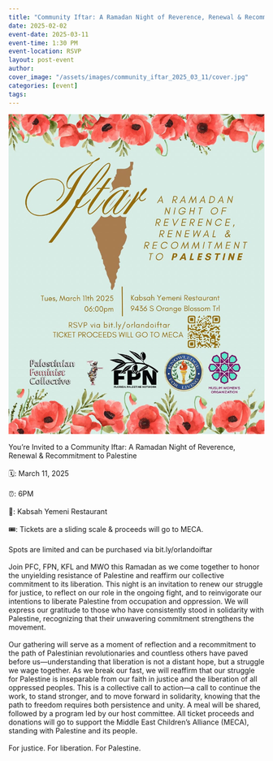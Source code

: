 ```yaml
---
title: "Community Iftar: A Ramadan Night of Reverence, Renewal & Recommitment to Palestine"
date: 2025-02-02
event-date: 2025-03-11
event-time: 1:30 PM
event-location: RSVP
layout: post-event
author: 
cover_image: "/assets/images/community_iftar_2025_03_11/cover.jpg"
categories: [event]
tags: 
---
```

![1](/assets/images/community_iftar_2025_03_11/1.jpg)

You’re Invited to a Community Iftar: A Ramadan Night of Reverence, Renewal & Recommitment to Palestine<br><br>
🗓: March 11, 2025<br><br>
⏰: 6PM<br><br>
📍: Kabsah Yemeni Restaurant<br><br>
🎟️: Tickets are a sliding scale & proceeds will go to MECA. <br><br>
Spots are limited and can be purchased via bit.ly/orlandoiftar<br><br>
Join PFC, FPN, KFL and MWO this Ramadan as we come together to honor the unyielding resistance of Palestine and reaffirm our collective commitment to its liberation. This night is an invitation to renew our struggle for justice, to reflect on our role in the ongoing fight, and to reinvigorate our intentions to liberate Palestine from occupation and oppression. We will express our gratitude to those who have consistently stood in solidarity with Palestine, recognizing that their unwavering commitment strengthens the movement.<br><br>
Our gathering will serve as a moment of reflection and a recommitment to the path of Palestinian revolutionaries and countless others have paved before us—understanding that liberation is not a distant hope, but a struggle we wage together. As we break our fast, we will reaffirm that our struggle for Palestine is inseparable from our faith in justice and the liberation of all oppressed peoples. This is a collective call to action—a call to continue the work, to stand stronger, and to move forward in solidarity, knowing that the path to freedom requires both persistence and unity. A meal will be shared, followed by a program led by our host committee. All ticket proceeds and donations will go to support the Middle East Children’s Alliance (MECA), standing with Palestine and its people.<br><br>
For justice. For liberation. For Palestine.
